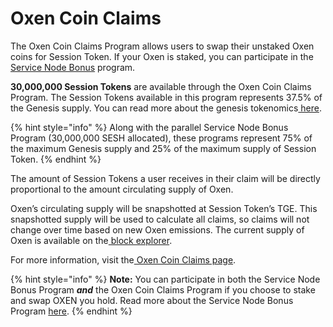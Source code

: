 # Oxen Coin Claims

The Oxen Coin Claims Program allows users to swap their unstaked Oxen coins for Session Token. If your Oxen is staked, you can participate in the[ Service Node Bonus](https://docs.getsession.org/tokenomics/genesis-tokenomics/service-node-bonus) program.

**30,000,000 Session Tokens** are available through the Oxen Coin Claims Program. The Session Tokens available in this program represents 37.5% of the Genesis supply. You can read more about the genesis tokenomics[ here](https://docs.getsession.org/tokenomics/genesis-tokenomics).

{% hint style="info" %}
Along with the parallel Service Node Bonus Program (30,000,000 SESH allocated), these programs represent 75% of the maximum Genesis supply and 25% of the maximum supply of Session Token.
{% endhint %}

The amount of Session Tokens a user receives in their claim will be directly proportional to the amount circulating supply of Oxen.

Oxen’s circulating supply will be snapshotted at Session Token’s TGE. This snapshotted supply will be used to calculate all claims, so claims will not change over time based on new Oxen emissions. The current supply of Oxen is available on the[ block explorer](https://oxen.observer/).

For more information, visit the[ Oxen Coin Claims page](https://token.getsession.org/oxen-coin-claims).

{% hint style="info" %}
**Note:** You can participate in both the Service Node Bonus Program _**and**_ the Oxen Coin Claims Program if you choose to stake and swap OXEN you hold. Read more about the Service Node Bonus Program [here](service-node-bonus-program.md).&#x20;
{% endhint %}
